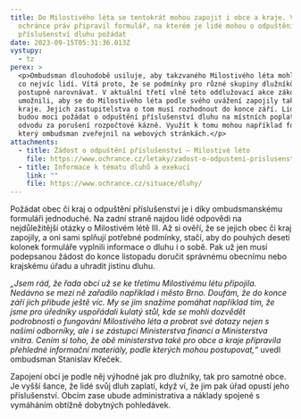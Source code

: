 ```yaml
---
title: Do Milostivého léta se tentokrát mohou zapojit i obce a kraje. Veřejný
  ochránce práv připravil formulář, na kterém je lidé mohou o odpuštění
  příslušenství dluhu požádat
date: 2023-09-15T05:31:36.013Z
vystupy:
  - tz
perex: >
  <p>Ombudsman dlouhodobě usiluje, aby takzvaného Milostivého léta mohlo využít
  co nejvíc lidí. Vítá proto, že se podmínky pro různé skupiny dlužníků daří
  postupně narovnávat. V aktuální třetí vlně této oddlužovací akce zákonodárci
  umožnili, aby se do Milostivého léta podle svého uvážení zapojily také obce a
  kraje. Jejich zastupitelstva o tom musí rozhodnout do konce září. Lidé je pak
  budou moci požádat o odpuštění příslušenství dluhu na místních poplatcích nebo
  odvodu za porušení rozpočtové kázně. Využít k tomu mohou například formulář,
  který ombudsman zveřejnil na webových stránkách.</p>
attachments:
  - title: Žádost o odpuštění příslušenství – Milostivé léto
    file: https://www.ochrance.cz/letaky/zadost-o-odpusteni-prislusenstvi-milostive-leto/formular-zadost-o-odpusteni-prislusenstvi-milostive-leto.pdf
  - title: Informace k tématu dluhů a exekucí
    link: ""
    file: https://www.ochrance.cz/situace/dluhy/
---
```

<p>Požádat obec či kraj o odpuštění příslušenství je i díky ombudsmanskému formuláři jednoduché. Na zadní straně najdou lidé odpovědi na nejdůležitější otázky o Milostivém létě III. Až si ověří, že se jejich obec či kraj zapojily, a oni sami splňují potřebné podmínky, stačí, aby do pouhých deseti kolonek formuláře vyplnili informace o dluhu i o sobě. Pak už jen musí podepsanou žádost do konce listopadu doručit správnému obecnímu nebo krajskému úřadu a uhradit jistinu dluhu.</p>

<p><em>&bdquo;Jsem rád, že řada obcí už se ke třetímu Milostivému létu připojila. Nedávno se mezi ně zařadilo například i město Brno. Doufám, že do konce září jich přibude ještě víc. My se jim snažíme pomáhat například tím, že jsme pro úředníky uspořádali kulatý stůl, kde se mohli dozvědět podrobnosti o fungování Milostivého léta a probrat své dotazy nejen s našimi odborníky, ale i se zástupci Ministerstva financí a Ministerstva vnitra. Cením si toho, že obě ministerstva také pro obce a kraje připravila přehledné informační materiály, podle kterých mohou postupovat,&ldquo;</em> uvedl ombudsman Stanislav Křeček.</p>

<p>Zapojení obcí je podle něj výhodné jak pro dlužníky, tak pro samotné obce. Je vyšší šance, že lidé svůj dluh zaplatí, když ví, že jim pak úřad opustí jeho příslušenství. Obcím zase ubude administrativa a náklady spojené s vymáháním obtížně dobytných pohledávek.</p>

